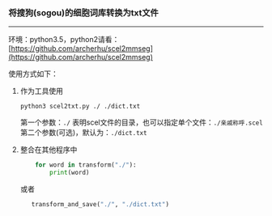 ### 将搜狗(sogou)的细胞词库转换为txt文件
----------------------------------------

环境：python3.5，python2请看：[https://github.com/archerhu/scel2mmseg](https://github.com/archerhu/scel2mmseg)

使用方式如下：

1.  作为工具使用
    ```
    python3 scel2txt.py ./ ./dict.txt
    ```
    第一个参数：`./` 表明scel文件的目录，也可以指定单个文件：`./亲戚称呼.scel`
    第二个参数(可选)，默认为：`./dict.txt`

2.  整合在其他程序中
    ```python
        for word in transform("./"):
            print(word)
    ```
    或者
    ```python
       transform_and_save("./", "./dict.txt")
    ```



